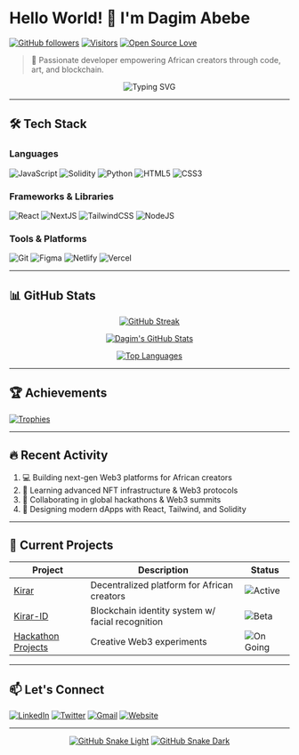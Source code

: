 # Hello World! 👋 I'm Dagim Abebe

[![GitHub followers](https://img.shields.io/github/followers/dagimabebe?style=social)](https://github.com/dagimabebe)
[![Visitors](https://komarev.com/ghpvc/?username=dagimabebe&color=blueviolet)](https://github.com/dagimabebe)
[![Open Source Love](https://badges.frapsoft.com/os/v2/open-source.svg?v=103)](https://github.com/dagimabebe)

> 🎯 Passionate developer empowering African creators through code, art, and blockchain.

<div align="center">
  <img src="https://readme-typing-svg.demolab.com?font=Fira+Code&pause=1000&color=22D3EE&center=true&vCenter=true&width=435&lines=Full-Stack+Developer;Blockchain+Builder;Hackathon+Lover;Creative+Technologist" alt="Typing SVG" />
</div>

---

## 🛠️ Tech Stack

### Languages
![JavaScript](https://img.shields.io/badge/JavaScript-F7DF1E?style=for-the-badge&logo=javascript&logoColor=black)
![Solidity](https://img.shields.io/badge/Solidity-363636?style=for-the-badge&logo=solidity&logoColor=white)
![Python](https://img.shields.io/badge/Python-3670A0?style=for-the-badge&logo=python&logoColor=ffdd54)
![HTML5](https://img.shields.io/badge/HTML5-E34F26?style=for-the-badge&logo=html5&logoColor=white)
![CSS3](https://img.shields.io/badge/CSS3-1572B6?style=for-the-badge&logo=css3&logoColor=white)

### Frameworks & Libraries
![React](https://img.shields.io/badge/React-20232A?style=for-the-badge&logo=react&logoColor=61DAFB)
![NextJS](https://img.shields.io/badge/Next.js-black?style=for-the-badge&logo=next.js&logoColor=white)
![TailwindCSS](https://img.shields.io/badge/TailwindCSS-06B6D4?style=for-the-badge&logo=tailwindcss&logoColor=white)
![NodeJS](https://img.shields.io/badge/Node.js-339933?style=for-the-badge&logo=node.js&logoColor=white)

### Tools & Platforms
![Git](https://img.shields.io/badge/Git-F05033?style=for-the-badge&logo=git&logoColor=white)
![Figma](https://img.shields.io/badge/Figma-F24E1E?style=for-the-badge&logo=figma&logoColor=white)
![Netlify](https://img.shields.io/badge/Netlify-00C7B7?style=for-the-badge&logo=netlify&logoColor=white)
![Vercel](https://img.shields.io/badge/Vercel-000000?style=for-the-badge&logo=vercel&logoColor=white)

---

## 📊 GitHub Stats

<div align="center">
  
[![GitHub Streak](https://streak-stats.demolab.com?user=dagimabebe&theme=tokyonight)](https://git.io/streak-stats)

[![Dagim's GitHub Stats](https://github-readme-stats.vercel.app/api?username=dagimabebe&show_icons=true&theme=radical)](https://github.com/dagimabebe)

[![Top Languages](https://github-readme-stats.vercel.app/api/top-langs/?username=dagimabebe&layout=compact&theme=vision-friendly-dark)](https://github.com/dagimabebe)

</div>

---

## 🏆 Achievements

[![Trophies](https://github-profile-trophy.vercel.app/?username=dagimabebe&theme=onedark&row=1&margin-w=15)](https://github.com/ryo-ma/github-profile-trophy)

---

## 🔥 Recent Activity

<!--RECENT_ACTIVITY:start-->
1. 💻 Building next-gen Web3 platforms for African creators
2. 🧠 Learning advanced NFT infrastructure & Web3 protocols
3. 🤝 Collaborating in global hackathons & Web3 summits
4. 🎨 Designing modern dApps with React, Tailwind, and Solidity
<!--RECENT_ACTIVITY:end-->

---

## 🧠 Current Projects

| Project | Description | Status |
|--------|-------------|--------|
| [Kirar](https://kirar.xyz) | Decentralized platform for African creators | ![Active](https://img.shields.io/badge/status-live-brightgreen) |
| [Kirar-ID](https://github.com/dagimabebe/kirar-id) | Blockchain identity system w/ facial recognition | ![Beta](https://img.shields.io/badge/status-beta-yellow) |
| [Hackathon Projects](https://github.com/dagimabebe/hackathons) | Creative Web3 experiments | ![On Going](https://img.shields.io/badge/status-in_progress-blue) |

---

## 📫 Let's Connect

[![LinkedIn](https://img.shields.io/badge/LinkedIn-0A66C2?style=for-the-badge&logo=linkedin&logoColor=white)](https://linkedin.com/in/dagimabebe)
[![Twitter](https://img.shields.io/badge/Twitter-1DA1F2?style=for-the-badge&logo=twitter&logoColor=white)](https://twitter.com/dagimabebe)
[![Gmail](https://img.shields.io/badge/Gmail-EA4335?style=for-the-badge&logo=gmail&logoColor=white)](mailto:dagim.abebe@email.com)
[![Website](https://img.shields.io/badge/kirar.xyz-000000?style=for-the-badge&logo=vercel&logoColor=white)](https://kirar.xyz)

---

<div align="center">
  
[![GitHub Snake Light](https://raw.githubusercontent.com/dagimabebe/dagimabebe/output/github-contribution-grid-snake.svg#gh-light-mode-only)](https://github.com/dagimabebe)
[![GitHub Snake Dark](https://raw.githubusercontent.com/dagimabebe/dagimabebe/output/github-contribution-grid-snake-dark.svg#gh-dark-mode-only)](https://github.com/dagimabebe)

</div>
